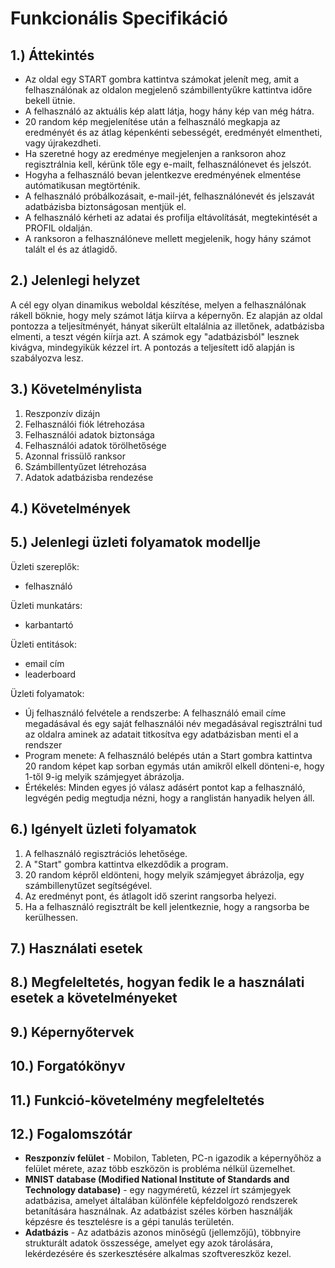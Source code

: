 # Funkcionális Specifikáció 
## 1.) Áttekintés
- Az oldal egy START gombra kattintva számokat jelenít meg, amit a felhasználónak az oldalon megjelenő számbillentyűkre kattintva időre bekell ütnie.
- A felhasználó az aktuális kép alatt látja, hogy hány kép van még hátra.
- 20 random kép megjelenítése után a felhasználó megkapja az eredményét és az átlag képenkénti sebességét, eredményét elmentheti, vagy újrakezdheti.
- Ha szeretné hogy az eredménye megjelenjen a ranksoron ahoz regisztrálnia kell, kérünk tőle egy e-mailt, felhasználónevet és jelszót.
- Hogyha a felhasználó bevan jelentkezve eredményének elmentése autómatikusan megtörténik.
- A felhasználó próbálkozásait, e-mail-jét, felhasználónevét és jelszavát adatbázisba biztonságosan mentjük el.
- A felhasználó kérheti az adatai és profilja eltávolítását, megtekintését a PROFIL oldalján.
- A ranksoron a felhasználóneve mellett megjelenik, hogy hány számot talált el és az átlagidő. 
## 2.) Jelenlegi helyzet
A cél egy olyan dinamikus weboldal készítése, melyen a felhasználónak rákell böknie, hogy mely számot látja kiírva a képernyőn. Ez alapján az oldal pontozza a teljesítményét, hányat sikerült eltalálnia az illetőnek, adatbázisba elmenti, a teszt végén kiírja azt. A számok egy "adatbázisból" lesznek kivágva, mindegyikük kézzel írt. A pontozás a teljesített idő alapján is szabályozva lesz.
## 3.) Követelménylista
  1. Reszponzív dizájn
  2. Felhasználói fiók létrehozása
  3. Felhasználói adatok biztonsága
  4. Felhasználói adatok törölhetősége
  5. Azonnal frissülő ranksor
  6. Számbillentyűzet létrehozása
  7. Adatok adatbázisba rendezése
## 4.) Követelmények
## 5.) Jelenlegi üzleti folyamatok modellje
Üzleti szereplők: 	
-	felhasználó

Üzleti munkatárs: 	
-	karbantartó

Üzleti entitások: 		
-	email cím
-	leaderboard

Üzleti folyamatok: 	
-	Új felhasználó felvétele a rendszerbe: A felhasználó email címe megadásával és egy saját felhasználói név megadásával regisztrálni tud az oldalra aminek az adatait titkosítva egy adatbázisban menti el a rendszer
-	Program menete: A felhasználó belépés után a Start gombra kattintva 20 random képet kap sorban egymás után amikről elkell dönteni-e, hogy 1-től 9-ig melyik számjegyet ábrázolja.
-	Értékelés: Minden egyes jó válasz adásért pontot kap a felhasználó, legvégén pedig megtudja nézni, hogy a ranglistán hanyadik helyen áll.

## 6.) Igényelt üzleti folyamatok
1. A felhasználó regisztrációs lehetősége.
2. A "Start" gombra kattintva elkezdődik a program.
3. 20 random képről eldönteni, hogy melyik számjegyet ábrázolja, egy számbillenytűzet segítségével.
4. Az eredményt pont, és átlagolt idő szerint rangsorba helyezi.
5. Ha a felhasználó regisztrált be kell jelentkeznie, hogy a rangsorba be kerülhessen. 

## 7.) Használati esetek
## 8.) Megfeleltetés, hogyan fedik le a használati esetek a követelményeket
## 9.) Képernyőtervek
## 10.) Forgatókönyv
## 11.) Funkció-követelmény megfeleltetés
## 12.) Fogalomszótár
- **Reszponzív felület** - Mobilon, Tableten, PC-n igazodik a
képernyőhöz a felület mérete, azaz több eszközön is probléma nélkül
üzemelhet.
- **MNIST database (Modified National Institute of Standards and Technology database)** - egy nagyméretű, kézzel írt számjegyek adatbázisa, amelyet általában különféle képfeldolgozó rendszerek betanítására használnak. Az adatbázist széles körben használják képzésre és tesztelésre is a gépi tanulás területén.
- **Adatbázis** - Az adatbázis azonos minőségű (jellemzőjű), többnyire strukturált adatok összessége, amelyet egy azok tárolására, lekérdezésére és szerkesztésére alkalmas szoftvereszköz kezel.

